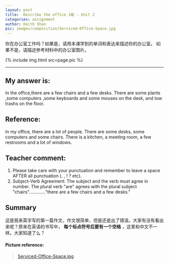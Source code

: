 ```yaml
---
layout: post
title:  Describe the office 1级 - Unit 2
categories: assignment
author: Keith Shan
pic: images/composition/Serviced-Office-Space.jpg
---
```


你在办公室工作吗？如果是，请用本课学到的单词和表达来描述你的办公室。
如果不是，请描述参考材料中的办公室图片。

<!--more-->


{% include img.html src=page.pic %}

---

## My answer is:

In the office,there are a few chairs and a few desks.
There are some plants ,some computers ,some keyboards and some mouses on the desk,
and tow trashs on the floor.

## Reference:

In my office, there are a lot of people. There are some desks, 
some computers and some chairs. There is a kitchen, a meeting room, 
a few restrooms and a lot of windows.

## Teacher comment:

1. Please take care with your punctuation and remember to leave a space AFTER all punctuation (. , ! ? etc). 
2. Subject-Verb Agreement: The subject and the verb must agree in number. The plural verb "are" agrees with the plural subject "chairs"............."there are a few chairs and a few desks."


## Summary

这是我来英孚写的第一篇作文，作文很简单，但是还是出了错误。大家有没有看出来呢？原来在英语的书写中， **每个标点符号后要有一个空格** ，这里和中文不一样。大家知道了么？



#### Picture reference: 
> [Serviced-Office-Space.jpg](http://www.beoffices.com/wp-content/uploads/2014/04/Serviced-Office-Space.jpg)


